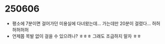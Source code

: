 # 250606

- 평소에 7분이면 걸어가던 미용실에 다녀왔는데... 가는데만 20분이 걸렸다... 허허허허허허
- 언제쯤 목발 없이 걸을 수 있으려나? ㅎㅎㅎ 그래도 조급하지 말자 ㅎㅎ